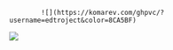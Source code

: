 
            ![](https://komarev.com/ghpvc/?username=edtroject&color=8CA5BF)


![](https://media.discordapp.net/attachments/1030167302869630977/1262590574116995132/IMG_6250.gif?ex=6697269a&is=6695d51a&hm=a2407aa3d823a35b4f52d6d859c302c39609ef4660a92a7de72c8155f647e819&)

